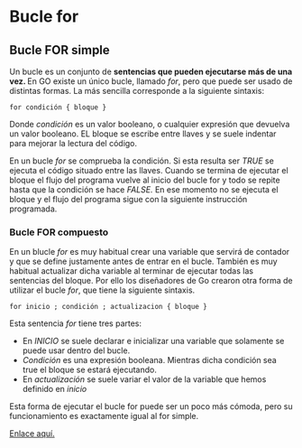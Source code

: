 <h1>Bucle for</h1>

<h2>Bucle FOR simple</h2>

<p>Un bucle es un conjunto de <strong>sentencias que pueden ejecutarse más de una vez. </strong> En GO existe un único bucle, llamado <em>for</em>, pero que puede ser usado de distintas formas. La más sencilla corresponde a la siguiente sintaxis: </p>

<code>for condición {
    bloque
}</code>

<p>Donde <em>condición</em> es un valor booleano, o cualquier expresión que devuelva un valor booleano. EL bloque se escribe entre llaves y se suele indentar para mejorar la lectura del código.</p>

<p>En un bucle <em>for</em> se comprueba la condición. Si esta resulta ser <em>TRUE</em> se ejecuta el código situado entre las llaves. Cuando se termina de ejecutar el bloque el flujo del programa vuelve al inicio del bucle for y todo se repite hasta que la condición se hace <em>FALSE.</em> En ese momento no se ejecuta el bloque y el flujo del programa sigue con la siguiente instrucción programada.</p>

<h3>Bucle FOR compuesto</h3>
<p>En un blucle <em>for</em> es muy habitual crear una variable que servirá de contador y que se define justamente antes de entrar en el bucle. También es muy habitual actualizar dicha variable al terminar de ejecutar todas las sentencias del bloque. Por ello los diseñadores de Go crearon otra forma de utilizar el bucle <em>for</em>, que tiene la siguiente sintaxis.</p>

<code>for inicio ; condición ; actualizacion {
    bloque
}</code>

<p>Esta sentencia <em>for</em> tiene tres partes:</p>
<ul>
    <li>En <em>INICIO</em> se suele declarar e inicializar una variable que solamente se puede usar dentro del bucle.</li>
    <li><em>Condición</em> es una expresión booleana. Mientras dicha condición sea true el bloque se estará ejecutando.</li>
    <li>En <em>actualización</em> se suele variar el valor de la variable que hemos definido en <em>inicio</em></li>
</ul>

<p>Esta forma de ejecutar el bucle for puede ser un poco más cómoda, pero su funcionamiento es exactamente igual al for simple.</p>

<a href="https://awebytes.files.wordpress.com/2020/10/librov1.pdf">Enlace aquí.</a>